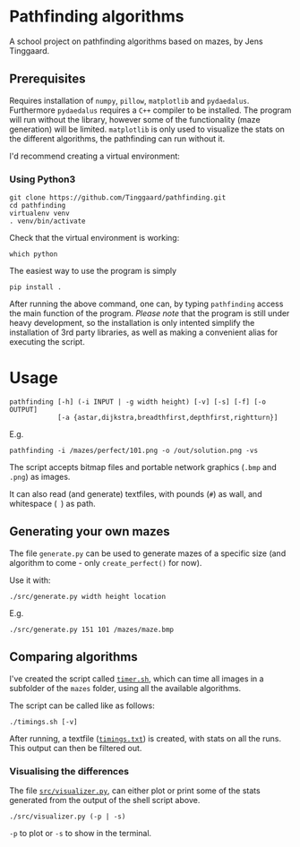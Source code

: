 # Pathfinding algorithms
A school project on pathfinding algorithms based on mazes, by Jens Tinggaard.

## Prerequisites
Requires installation of `numpy`, `pillow`, `matplotlib` and `pydaedalus`.
Furthermore `pydaedalus` requires a `C++` compiler to be installed.
The program will run without the library, however some of the functionality (maze generation) will be limited.
`matplotlib` is only used to visualize the stats on the different algorithms, the pathfinding can run without it.

I'd recommend creating a virtual environment:

### Using Python3
```shell
git clone https://github.com/Tinggaard/pathfinding.git
cd pathfinding
virtualenv venv
. venv/bin/activate
```

Check that the virtual environment is working:
```shell
which python
```

The easiest way to use the program is simply
```shell
pip install .
```
After running the above command, one can, by typing `pathfinding` access the main function of the program.
*Please note* that the program is still under heavy development, so the installation is only intented simplify the installation of 3rd party libraries, as well as making a convenient alias for executing the script.

# Usage
```shell
pathfinding [-h] (-i INPUT | -g width height) [-v] [-s] [-f] [-o OUTPUT]
            [-a {astar,dijkstra,breadthfirst,depthfirst,rightturn}]
```
E.g.
```shell
pathfinding -i /mazes/perfect/101.png -o /out/solution.png -vs
```

The script accepts bitmap files and portable network graphics (`.bmp` and `.png`) as images.

It can also read (and generate) textfiles, with pounds (`#`) as wall, and whitespace (` `) as path.

## Generating your own mazes
The file `generate.py` can be used to generate mazes of a specific size (and algorithm to come - only `create_perfect()` for now).

Use it with:
```shell
./src/generate.py width height location
```
E.g.
```shell
./src/generate.py 151 101 /mazes/maze.bmp
```

## Comparing algorithms
I've created the script called [`timer.sh`](https://github.com/Tinggaard/pathfinding/blob/master/timer.sh), which can time all images in a subfolder of the `mazes` folder, using all the available algorithms.

The script can be called like as follows:
```shell
./timings.sh [-v]
```
After running, a textfile ([`timings.txt`](https://github.com/Tinggaard/pathfinding/blob/master/timings.txt)) is created, with stats on all the runs. This output can then be filtered out.

### Visualising the differences
The file [`src/visualizer.py`](https://github.com/Tinggaard/pathfinding/blob/master/src/visualizer.py), can either plot or print some of the stats generated from the output of the shell script above.

```shell
./src/visualizer.py (-p | -s)
```
`-p` to plot or `-s` to show in the terminal.
